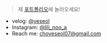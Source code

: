 >제 [포트폴리오](https://seolseolyeseol.notion.site/Cho-Yeseol-1240efd2fb3c466f9ea3c08d2d610711?pvs=4)에 놀러오세요! 

- velog: [@yeseol](https://velog.io/@choyeseol/posts)
- Instagram: [@lili_noo_a](https://www.instagram.com/lili_noo_a/)
- Reach me: choyeseol07@gmail.com


